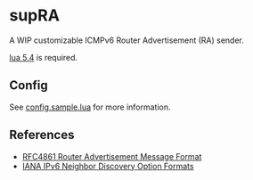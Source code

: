 # supRA
A WIP customizable ICMPv6 Router Advertisement (RA) sender.

[lua 5.4](https://www.lua.org/ftp/lua-5.4.4.tar.gz) is required.

## Config
See [config.sample.lua](./config.sample.lua) for more information.

## References
- [RFC4861 Router Advertisement Message Format](https://www.rfc-editor.org/rfc/rfc4861.html#section-4.2)
- [IANA IPv6 Neighbor Discovery Option Formats](https://www.iana.org/assignments/icmpv6-parameters/icmpv6-parameters.xhtml#icmpv6-parameters-5)
